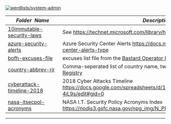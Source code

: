 [![werdlists/system-admin](https://img.shields.io/badge/werdlists-system_admin-purple.svg?logo=github&style=popout&longCache=true)](# "werdlists/system-admin")

|&nbsp;&nbsp;&nbsp;&nbsp;&nbsp;&nbsp;_Folder&nbsp;&nbsp;Name_&nbsp;&nbsp;&nbsp;&nbsp;&nbsp;&nbsp;| _Description of Contents_
|:--------------------|--------------------------------------------------------------------------------------------------------------------------------------------------------
| [10immutable-security-laws](10immutable-security-laws.txt) |  See <https://technet.microsoft.com/library/hh278941.aspx> 
| [azure-security-alerts](azure-security-alerts.txt) | Azure Security Center Alerts <https://docs.microsoft.com/azure/security-center/security-center-alerts-type>  
| [bofh-excuses-file](bofh-excuses-file.txt) |  excuses list file from the [Bastard Operator From Hell Style Excuse Server](http://pages.cs.wisc.edu/~ballard/bofh/) by Jeff Ballard 
| [country-abbrev-rir](country-abbrev-rir.csv) | Comma-seperated list of country name, two-letter abbreviation and [Regional Internet Registry](https://wikipedia.org/wiki/Regional_Internet_registry)  
| [cyberattack-timeline-2018](cyberattack-timeline-2018.txt) |  2018 Cyber Attacks Timeline <https://docs.google.com/spreadsheets/d/1QDFTtYVKTaosH1DYafuYsQ4vEfeHX8Q1utP6k-4iL9s/edit#gid=0> 
| [nasa-itsecpol-acronyms](nasa-itsecpol-acronyms.txt) |  NASA I.T. Security Policy Acronyms Index <https://nodis3.gsfc.nasa.gov/npg_img/N_PR_2810_001A_/N_PR_2810_001A_.pdf> 

* * *

